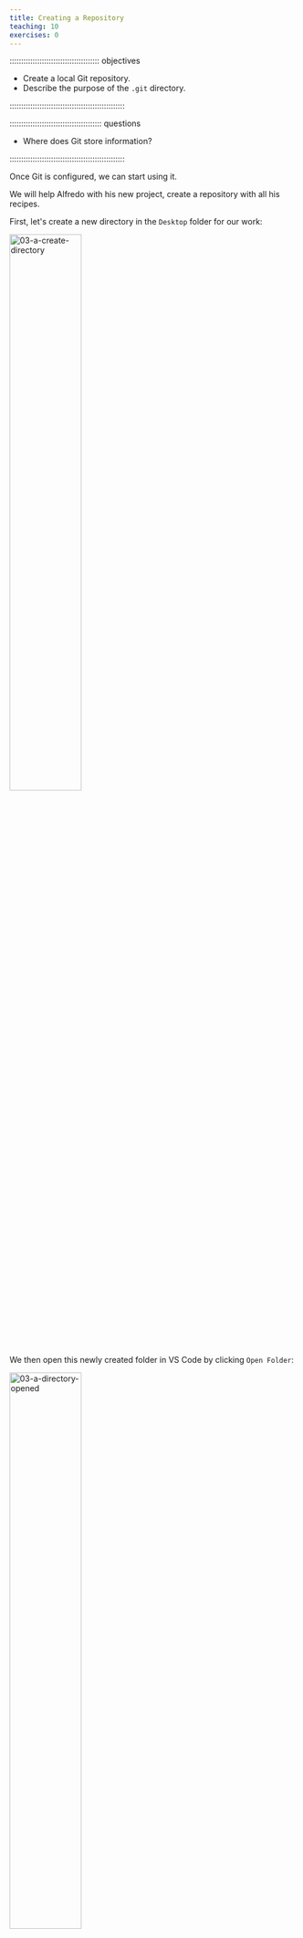 ```yaml
---
title: Creating a Repository
teaching: 10
exercises: 0
---
```


::::::::::::::::::::::::::::::::::::::: objectives

- Create a local Git repository.
- Describe the purpose of the `.git` directory.

::::::::::::::::::::::::::::::::::::::::::::::::::

:::::::::::::::::::::::::::::::::::::::: questions

- Where does Git store information?

::::::::::::::::::::::::::::::::::::::::::::::::::

Once Git is configured,
we can start using it.

We will help Alfredo with his new project, create a repository with all his recipes.

First, let's create a new directory in the `Desktop` folder for our work:

<img src="fig/03-a-create-directory.JPG" alt="03-a-create-directory" width=50%>

We then open this newly created folder in VS Code by clicking `Open Folder`:

<img src="fig/03-a-directory-opened.JPG" alt="03-a-directory-opened" width=50%>

and then selecting the `recipes` folder:

<img src="fig/03-a-select-directory.JPG" alt="03-a-select-directory" width=50%>

Then we tell Git to make `recipes` a [repository](../learners/reference.md#repository)
\-- a place where Git can store versions of our files. Click menu `View` and then `Source Control`:

<img src="fig/03-b-source-control-menu.JPG" alt="03-b-source-control-menu" width=50%>

Click `Initialize Repository`:

<img src="fig/03-b-initialize-repository.JPG" alt="03-b-initialize-repository" width=50%>

and you will see `Source Control` which means the repository is created. 

<img src="fig/03-b-source-control.JPG" alt="03-b-source-control" width=50%>


It is important to note that `Initialize Repository` will create a repository that
can include subdirectories and their files---there is no need to create
separate repositories nested within the `recipes` repository, whether
subdirectories are present from the beginning or added later. Also, note
that the creation of the `recipes` directory and its initialization as a
repository are completely separate processes.

If we view the repository in its folder, it appears that nothing has changed since there is no visible content. To see what changed, click `View` in the folder:

<img src="fig/03-c-directory-empty-view-menu.JPG" alt="03-c-directory-empty-view-menu" width=50%>

and choose `Show` and `hidden items`. We can see that Git has created a hidden directory within `recipes` called `.git`:

<img src="fig/03-c-directory-show-hidden-items.JPG" alt="03-c-directory-show-hidden-items" width=50%>


Git uses this special subdirectory to store all the information about the project,
including the tracked files and sub-directories located within the project's directory.
If we ever delete the `.git` subdirectory,
we will lose the project's history.

Next, we will change the default branch to be called `main`.
This might be the default branch depending on your settings and version
of git. 
See the [setup episode](02-setup.md#default-git-branch-naming) for more information on this change.

To see branch name, ensure that `Source Control Repositories` is selected. As shown below, the branch is called "project".

<img src="fig/03-d-source-control-repositories.JPG" alt="03-d-source-control-repositories" width=50%>

Under `Source Control Repositories`, click on the three dots of our repository `recipes`, and select `Rename Branch`:

<img src="fig/03-d-source-control-sub-menu.JPG" alt="03-d-source-control-sub-menu" width=50%>

<img src="fig/03-d-rename-branch.JPG" alt="03-d-rename-branch" width=50%>

Enter "main" and press Return to save. The branch is renamed to `main`:

<img src="fig/03-d-main.JPG" alt="03-d-main" width=50%>

We can now start using one of the most important git commands, which is particularly helpful to beginners. In the screenshot above, in the `Source Control` window, is a blue button. It will show a different command depending on the status of our repository. Under this button we will find what changes have been made in the repository and the status of this change. The information here is updated as we make changes to our repository. We will see more examples of this later. For now, remember that this `Source Control` window tells us the status of our project, and better, a list of changes in the project and options on what to do with those changes. We can refer to it as often as we want, whenever we want to understand what is going on.

:::::::::::::::::::::::::::::::::::::::  challenge

## Places to Create Git Repositories

Along with tracking information about recipes (the project we have already created),
Alfredo would also like to track information about desserts specifically.
Alfredo creates a `desserts` project inside his `recipes`
project. Is it a good idea to have a repository for tracking files stored in the `desserts` subdirectory?

To create the repository for `dessert`, Alfredo selects this folder in VSCode, as shown below:

<img src="fig/03-e-select-dessert-folder.JPG" alt="03-e-select-dessert-folder" width=50%>

However, VS Code tells Alfredo there is an error in one or two messages:

<img src="fig/03-e-warning-parent-repository-exists.JPG" alt="03-e-warning-parent-repository-exists" width=50%>

<img src="fig/03-e-parent-repository-button.JPG" alt="03-e-parent-repository-button" width=50%>

Alredo explores further using the `Open Repository` button and it looks like Alfredo cannot create this repository:

<img src="fig/03-e-parent-repository-open.JPG" alt="03-e-parent-repository-open" width=50%>

What should Alfredo do?

:::::::::::::::  solution

## Solution

No. Alfredo does not need to make the `desserts` subdirectory a Git repository
because the `recipes` repository will track all files, sub-directories, and
subdirectory files under the `recipes` directory.  Thus, in order to track
all information about desserts, Alfredo only needed to add the `desserts` subdirectory
to the `recipes` directory.

Additionally, Git repositories can interfere with each other if they are "nested":
the outer repository will try to version-control
the inner repository. Therefore, it's best to create each new Git
repository in a separate directory. To be sure that there is no conflicting
repository in the directory, check the output of `git status`.

:::::::::::::::::::::::::

## Correcting Initialize Repository Mistakes

Alfredo has managed to create the `dessert` repository inside `recipes`. Jimmy explains to Alfredo how such a nested repository is redundant and may cause confusion
down the road. Alfredo would like to go back to a single git repository. How can Alfredo undo
his last Initialize Repository in the `desserts` subdirectory?

:::::::::::::::  solution

## Solution -- USE WITH CAUTION!

### Background

Removing files from a Git repository needs to be done with caution. But we have not learned
yet how to tell Git to track a particular file; we will learn this in the next episode. Files
that are not tracked by Git can easily be removed like any other "ordinary" files by deleting them in VSCode Explorer.

Similarly a directory can be removed in the same way in Explorer.
If the files or folder being removed in this fashion are tracked by Git, then their removal
becomes another change that we will need to track, as we will see in the next episode.

### Solution

Git keeps all of its files in the `.git` directory.
To recover from this little mistake, Alfredo can remove the `.git`
folder in the desserts subdirectory by deleting the `.git` directory.

But be careful! Running this command in the wrong directory will remove
the entire Git history of a project you might want to keep.
Further, although the deleted files and directories might be in the Recycle bin which can be recovered, we should not rely on this. Also the "Undo" command in VSCode does not always work to revert a delete command.
Therefore, always check your current directory.



:::::::::::::::::::::::::

::::::::::::::::::::::::::::::::::::::::::::::::::

:::::::::::::::::::::::::::::::::::::::: keypoints

- `Initialize Repository` sets up a new repository.
- Git stores all of its repository data in the `.git` directory.

::::::::::::::::::::::::::::::::::::::::::::::::::
